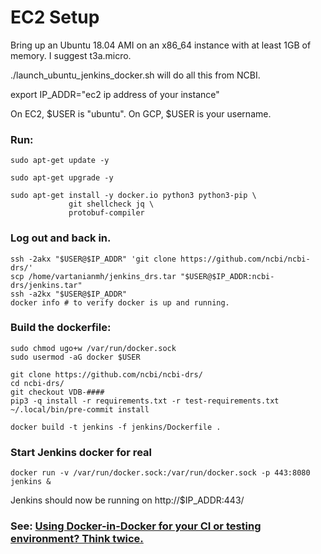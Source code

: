 # EC2 Setup

Bring up an Ubuntu 18.04 AMI on an x86_64 instance with at
least 1GB of memory.
I suggest t3a.micro.

./launch_ubuntu_jenkins_docker.sh will do all this from NCBI.

export IP_ADDR="ec2 ip address of your instance"

On EC2, $USER is "ubuntu".
On GCP, $USER is your username.

### Run:
```
sudo apt-get update -y

sudo apt-get upgrade -y

sudo apt-get install -y docker.io python3 python3-pip \
             git shellcheck jq \
             protobuf-compiler
```
### Log out and back in.
```
ssh -2akx "$USER@$IP_ADDR" 'git clone https://github.com/ncbi/ncbi-drs/'
scp /home/vartanianmh/jenkins_drs.tar "$USER@$IP_ADDR:ncbi-drs/jenkins.tar"
ssh -a2kx "$USER@$IP_ADDR"
docker info # to verify docker is up and running.
```

### Build the dockerfile:

```
sudo chmod ugo+w /var/run/docker.sock
sudo usermod -aG docker $USER

git clone https://github.com/ncbi/ncbi-drs/
cd ncbi-drs/
git checkout VDB-####
pip3 -q install -r requirements.txt -r test-requirements.txt
~/.local/bin/pre-commit install

docker build -t jenkins -f jenkins/Dockerfile .

```
### Start Jenkins docker for real

```
docker run -v /var/run/docker.sock:/var/run/docker.sock -p 443:8080 jenkins &
```

Jenkins should now be running on http://$IP_ADDR:443/

### See: [Using Docker-in-Docker for your CI or testing environment? Think twice.](http://jpetazzo.github.io/2015/09/03/do-not-use-docker-in-docker-for-ci/)
